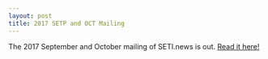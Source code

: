 ```yaml
---
layout: post
title: 2017 SETP and OCT Mailing
---
```


The 2017 September and October mailing of SETI.news is out. [Read it here!](https://us6.campaign-archive.com/?u=d896005c207438af0297357d5&id=2f44e5a4e4)
